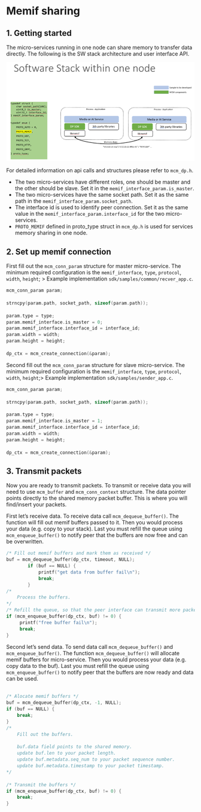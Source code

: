 # Memif sharing

## 1. Getting started
The micro-services running in one node can share memory to transfer data directly. The following is the SW stack architecture and user interface API.

![instance](_static/memif-sharing-in-one-node.png)

For detailed information on api calls and structures please refer to `mcm_dp.h`.

- The two micro-services have different roles, one should be master and the other should be slave. Set it in the `memif_interface_param.is_master`.
- The two micro-services have the same socket path. Set it as the same path in the `memif_interface_param.socket_path`.
- The interface id is used to identify peer connection. Set it as the same value in the `memif_interface_param.interface_id` for the two micro-services.
- `PROTO_MEMIF` defined in proto_type struct in `mcm_dp.h` is used for services memory sharing in one node.

## 2. Set up memif connection
First fill out the `mcm_conn_param` structure for master micro-service. The minimum required configuration is the `memif_interface`, `type`, `protocol`, `width`, `height`; > Example implementation `sdk/samples/common/recver_app.c`.

```c
mcm_conn_param param;

strncpy(param.path, socket_path, sizeof(param.path));

param.type = type;
param.memif_interface.is_master = 0;
param.memif_interface.interface_id = interface_id;
param.width = width;
param.height = height;

dp_ctx = mcm_create_connection(&param);
```

Second fill out the `mcm_conn_param` structure for slave micro-service. The minimum required configuration is the `memif_interface`, `type`, `protocol`, `width`, `height`;> Example implementation `sdk/samples/sender_app.c`.

```c
mcm_conn_param param;

strncpy(param.path, socket_path, sizeof(param.path));

param.type = type;
param.memif_interface.is_master = 1;
param.memif_interface.interface_id = interface_id;
param.width = width;
param.height = height;

dp_ctx = mcm_create_connection(&param);
```

## 3. Transmit packets

Now you are ready to transmit packets. To transmit or receive data you will need to use `mcm_buffer` and `mcm_conn_context` structure. The data pointer points directly to the shared memory packet buffer. This is where you will find/insert your packets.

First let’s receive data. To receive data call `mcm_dequeue_buffer()`. The function will fill out memif buffers passed to it. Then you would process your data (e.g. copy to your stack). Last you must refill the queue using `mcm_enqueue_buffer()` to notify peer that the buffers are now free and can be overwritten.

```c
/* Fill out memif buffers and mark them as received */
buf = mcm_dequeue_buffer(dp_ctx, timeout, NULL);
        if (buf == NULL) {
            printf("get data from buffer fail\n");
            break;
        }
/*
    Process the buffers.
*/
/* Refill the queue, so that the peer interface can transmit more packets */
if (mcm_enqueue_buffer(dp_ctx, buf) != 0) {
     printf("free buffer fail\n");
     break;
}
```

Second let’s send data. To send data call `mcm_dequeue_buffer()` and `mcm_enqueue_buffer()`. The function `mcm_dequeue_buffer()` will allocate memif buffers for micro-service. Then you would process your data (e.g. copy data to the buf). Last you must refill the queue using `mcm_enqueue_buffer()` to notify peer that the buffers are now ready and data can be used.

```c

/* Alocate memif buffers */
buf = mcm_dequeue_buffer(dp_ctx, -1, NULL);
if (buf == NULL) {
    break;
}
/*
    Fill out the buffers.

    buf.data field points to the shared memory.
    update buf.len to your packet length.
    update buf.metadata.seq_num to your packet sequence number.
    update buf.metadata.timestamp to your packet timestamp.
*/

/* Transmit the buffers */
if (mcm_enqueue_buffer(dp_ctx, buf) != 0) {
    break;
}
```
